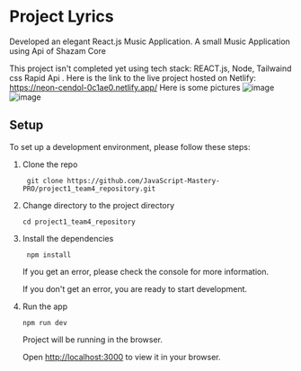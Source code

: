 # Project Lyrics

Developed an elegant React.js Music Application. 
A small Music Application using Api of Shazam Core

This project isn't completed yet using tech stack: REACT.js, Node, Tailwaind css Rapid Api .
Here is the link to the live project hosted on Netlify: https://neon-cendol-0c1ae0.netlify.app/
Here is some pictures 
![image](https://user-images.githubusercontent.com/92143959/230957740-0142c5b3-b10f-4fb0-beab-9f615a21f528.png)
![image](https://user-images.githubusercontent.com/92143959/230957870-196e5df7-aa34-4bee-ad92-97a935fb9b1b.png)

## Setup

To set up a development environment, please follow these steps:

1. Clone the repo

   ```shell
    git clone https://github.com/JavaScript-Mastery-PRO/project1_team4_repository.git
   ```

2. Change directory to the project directory

    ```shell
    cd project1_team4_repository
    ```

3. Install the dependencies
   
    ```shell
     npm install
    ```

    If you get an error, please check the console for more information.

    If you don't get an error, you are ready to start development.

4. Run the app
   
    ```shell
    npm run dev
    ```

    Project will be running in the browser.

    Open [http://localhost:3000](http://localhost:3000) to view it in your browser.
